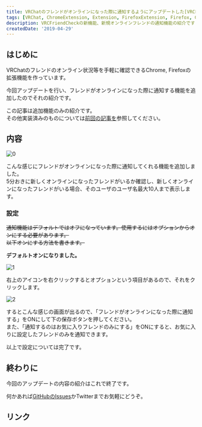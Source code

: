 ```yaml
---
title: VRChatのフレンドがオンラインになった際に通知するようにアップデートした[VRCFriendCheck]
tags: [VRChat, ChromeExtension, Extension, FirefoxExtension, Firefox, Chrome, 作ったもの]
description: VRCFriendCheckの新機能、新規オンラインフレンドの通知機能の紹介です
createdDate: '2019-04-29'
---
```


## はじめに

VRChatのフレンドのオンライン状況等を手軽に確認できるChrome, Firefoxの拡張機能を作っています。

<link-card title="VRChatのフレンドのオンライン状況等の確認、オンライン通知ができるブラウザ拡張機能を作った[VRCFriendCheck]" link-url="/articles/2018/112300"></link-card>

今回アップデートを行い、フレンドがオンラインになった際に通知する機能を追加したのでそれの紹介です。

この記事は追加機能のみの紹介です。  
その他実装済みのものについては[前回の記事を](https://mnao305.hatenablog.com/entry/2018/11/23/121133)参照してください。

## 内容

![0](/articles/2019/042901/00.png)

こんな感じにフレンドがオンラインになった際に通知してくれる機能を追加しました。  
5分おきに新しくオンラインになったフレンドがいるか確認し、新しくオンラインになったフレンドがいる場合、そのユーザのユーザ名最大10人まで表示します。

### 設定

~~通知機能はデフォルトではオフになっています。使用するにはオプションからオンにする必要があります。  
以下オンにする方法を書きます。~~

**デフォルトオンになりました。**

![1](/articles/2019/042901/01.png)

右上のアイコンを右クリックするとオプションという項目があるので、それをクリックします。

![2](/articles/2019/042901/02.png)

するとこんな感じの画面が出るので、「フレンドがオンラインになった際に通知する」をONにして下の保存ボタンを押してください。  
また、「通知するのはお気に入りフレンドのみにする」をONにすると、お気に入りに設定したフレンドのみを通知できます。

以上で設定については完了です。

## 終わりに

今回のアップデートの内容の紹介はこれで終了です。

何かあれば[GitHubのIssues](https://github.com/mnao305/VRCFriendCheck/issues)かTwitterまでお気軽にどうぞ。

## リンク

<link-card title="VRChatのフレンドのオンライン状況等の確認、オンライン通知ができるブラウザ拡張機能を作った[VRCFriendCheck]" link-url="/articles/2018/112300"></link-card>

<link-card title="VRCFriendCheck" text="VRChatのフレンドのオンライン状況の確認、オンライン通知ができるブラウザ拡張機能" link-url="https://chrome.google.com/webstore/detail/vrcfriendcheck/fkhfmlkfiaafmoaobaofhldnlgapekhl" img-src="/link_img/c4e483776d82ab58d770351766e47fd5c8c0eb64.png"></link-card>

<link-card title="VRCFriendCheck – 🦊 Firefox (ja) 向け拡張機能を入手" text="Firefox 向け VRCFriendCheck をダウンロード。VRChatのフレンドのオンライン状況の確認、オンライン通知ができるブラウザ拡張機能" link-url="https://addons.mozilla.org/ja/firefox/addon/vrcfriendcheck/" img-src="/link_img/ff83bb91706c107ac09313038f5b3b2b43017ea5.png"></link-card>

<link-card title="mnao305/VRCFriendCheck" text="VRChatのフレンドのオンライン状況の確認、オンライン通知ができるブラウザ拡張機能. Contribute to mnao305/VRCFriendCheck development by creating an account on GitHub." link-url="https://github.com/mnao305/VRCFriendCheck" img-src="/link_img/ab3abdd2c08124837cb27f46b8909886f24e490c.png"></link-card>

